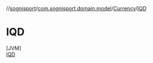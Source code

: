 //[sognisport](../../../../index.md)/[com.sognisport.domain.model](../../index.md)/[Currency](../index.md)/[IQD](index.md)

# IQD

[JVM]\
[IQD](index.md)
